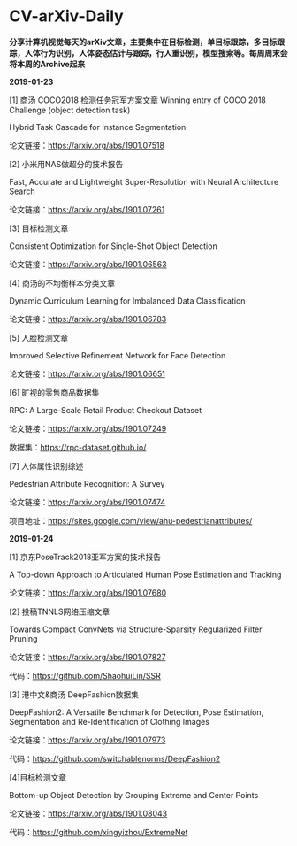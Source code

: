# CV-arXiv-Daily

**分享计算机视觉每天的arXiv文章，主要集中在目标检测，单目标跟踪，多目标跟踪，人体行为识别，人体姿态估计与跟踪，行人重识别，模型搜索等。每周周末会将本周的Archive起来**

**2019-01-23**

[1] 商汤 COCO2018 检测任务冠军方案文章 Winning entry of COCO 2018 Challenge (object detection task)

Hybrid Task Cascade for Instance Segmentation

论文链接：https://arxiv.org/abs/1901.07518

[2] 小米用NAS做超分的技术报告

Fast, Accurate and Lightweight Super-Resolution with Neural Architecture Search

论文链接：https://arxiv.org/abs/1901.07261

[3] 目标检测文章

Consistent Optimization for Single-Shot Object Detection

论文链接：https://arxiv.org/abs/1901.06563

[4] 商汤的不均衡样本分类文章

Dynamic Curriculum Learning for Imbalanced Data Classification

论文链接：https://arxiv.org/abs/1901.06783

[5] 人脸检测文章

Improved Selective Refinement Network for Face Detection

论文链接：https://arxiv.org/abs/1901.06651

[6] 旷视的零售商品数据集

RPC: A Large-Scale Retail Product Checkout Dataset

论文链接：https://arxiv.org/abs/1901.07249

数据集：https://rpc-dataset.github.io/

[7] 人体属性识别综述

Pedestrian Attribute Recognition: A Survey

论文链接：https://arxiv.org/abs/1901.07474

项目地址：https://sites.google.com/view/ahu-pedestrianattributes/

**2019-01-24**

[1] 京东PoseTrack2018亚军方案的技术报告

A Top-down Approach to Articulated Human Pose Estimation and Tracking

论文链接：https://arxiv.org/abs/1901.07680

[2] 投稿TNNLS网络压缩文章

Towards Compact ConvNets via Structure-Sparsity Regularized Filter Pruning

论文链接：https://arxiv.org/abs/1901.07827

代码：https://github.com/ShaohuiLin/SSR

[3] 港中文&商汤 DeepFashion数据集

DeepFashion2: A Versatile Benchmark for Detection, Pose Estimation, Segmentation and Re-Identification of Clothing Images

论文链接：https://arxiv.org/abs/1901.07973

代码：https://github.com/switchablenorms/DeepFashion2

[4]目标检测文章

Bottom-up Object Detection by Grouping Extreme and Center Points

论文链接：https://arxiv.org/abs/1901.08043

代码：https://github.com/xingyizhou/ExtremeNet
